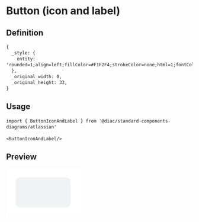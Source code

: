 # Button (icon and label)

## Definition

```
{
  _style: { 
    entity: 'rounded=1;align=left;fillColor=#F1F2F4;strokeColor=none;html=1;fontColor=#596780;fontSize=12;spacingLeft=26;',
  },
  _original_width: 0,
  _original_height: 33,
}
```

## Usage

```
import { ButtonIconAndLabel } from '@diac/standard-components-diagrams/atlassian'

<ButtonIconAndLabel/>
```

## Preview

<img src="./button-icon-and-label.png" width="200"/>
